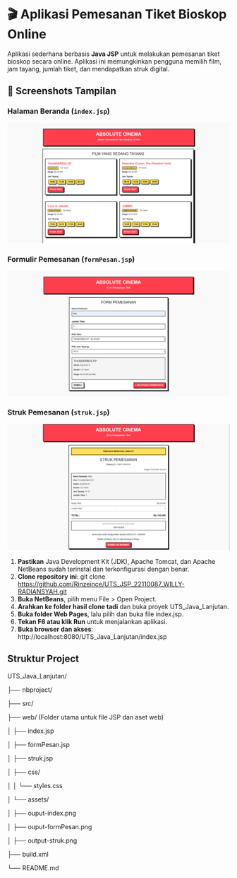# 🎬 Aplikasi Pemesanan Tiket Bioskop Online

Aplikasi sederhana berbasis **Java JSP** untuk melakukan pemesanan tiket bioskop secara online. Aplikasi ini memungkinkan pengguna memilih film, jam tayang, jumlah tiket, dan mendapatkan struk digital.

## 📸 Screenshots Tampilan

### Halaman Beranda (`index.jsp`)
![Tampilan index.jsp](/assets/output-index.png)

### Formulir Pemesanan (`formPesan.jsp`)
![Tampilan formPesan.jsp](/assets/output-formPesan.png)

### Struk Pemesanan (`struk.jsp`)
![Tampilan struk.jsp](/assets/output-struk.png)

1. **Pastikan** Java Development Kit (JDK), Apache Tomcat, dan Apache NetBeans sudah terinstal dan terkonfigurasi dengan benar.
2. **Clone repository ini**:
   git clone https://github.com/Rinzeince/UTS_JSP_22110087_WILLY-RADIANSYAH.git
3. **Buka NetBeans**, pilih menu File > Open Project.
4. **Arahkan ke folder hasil clone tadi** dan buka proyek UTS_Java_Lanjutan.
5. **Buka folder Web Pages**, lalu pilih dan buka file index.jsp.
6. **Tekan F6 atau klik Run** untuk menjalankan aplikasi.
7. **Buka browser dan akses**:
    http://localhost:8080/UTS_Java_Lanjutan/index.jsp

## Struktur Project

UTS_Java_Lanjutan/

├── nbproject/

├── src/

├── web/                    (Folder utama untuk file JSP dan aset web)

│   ├── index.jsp

│   ├── formPesan.jsp

│   ├── struk.jsp

│   ├── css/

│   │   └── styles.css

│   └── assets/

│       ├── ouput-index.png

│       ├── ouput-formPesan.png

│       ├── output-struk.png

├── build.xml

└── README.md
